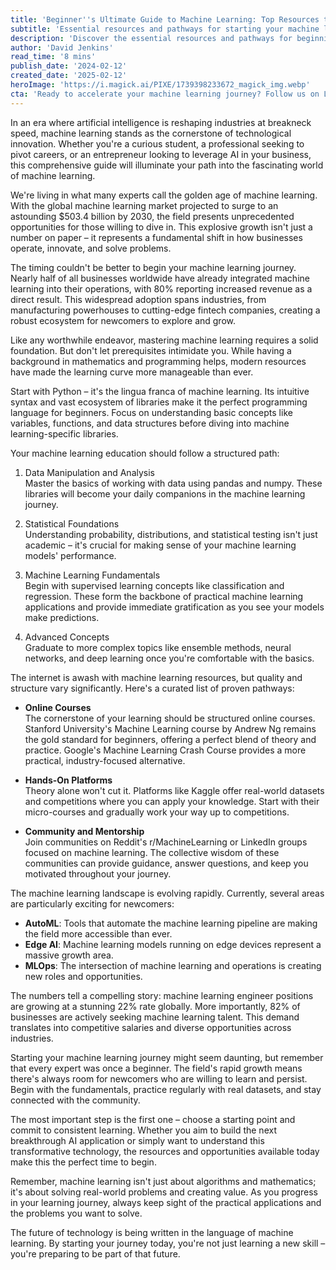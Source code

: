 ```yaml
---
title: 'Beginner''s Ultimate Guide to Machine Learning: Top Resources to Kickstart Your Journey'
subtitle: 'Essential resources and pathways for starting your machine learning career in 2024'
description: 'Discover the essential resources and pathways for beginning your machine learning journey in 2024. With the field projected to reach $503.4 billion by 2030, learn how to navigate the fundamentals, access the best learning platforms, and position yourself for success in this rapidly growing industry.'
author: 'David Jenkins'
read_time: '8 mins'
publish_date: '2024-02-12'
created_date: '2025-02-12'
heroImage: 'https://i.magick.ai/PIXE/1739398233672_magick_img.webp'
cta: 'Ready to accelerate your machine learning journey? Follow us on LinkedIn for daily insights, expert interviews, and the latest trends in AI and machine learning. Join our growing community of innovators shaping the future of technology.'
---
```


In an era where artificial intelligence is reshaping industries at breakneck speed, machine learning stands as the cornerstone of technological innovation. Whether you're a curious student, a professional seeking to pivot careers, or an entrepreneur looking to leverage AI in your business, this comprehensive guide will illuminate your path into the fascinating world of machine learning.

We're living in what many experts call the golden age of machine learning. With the global machine learning market projected to surge to an astounding $503.4 billion by 2030, the field presents unprecedented opportunities for those willing to dive in. This explosive growth isn't just a number on paper – it represents a fundamental shift in how businesses operate, innovate, and solve problems.

The timing couldn't be better to begin your machine learning journey. Nearly half of all businesses worldwide have already integrated machine learning into their operations, with 80% reporting increased revenue as a direct result. This widespread adoption spans industries, from manufacturing powerhouses to cutting-edge fintech companies, creating a robust ecosystem for newcomers to explore and grow.

Like any worthwhile endeavor, mastering machine learning requires a solid foundation. But don't let prerequisites intimidate you. While having a background in mathematics and programming helps, modern resources have made the learning curve more manageable than ever.

Start with Python – it's the lingua franca of machine learning. Its intuitive syntax and vast ecosystem of libraries make it the perfect programming language for beginners. Focus on understanding basic concepts like variables, functions, and data structures before diving into machine learning-specific libraries.

Your machine learning education should follow a structured path:

1. Data Manipulation and Analysis  
   Master the basics of working with data using pandas and numpy. These libraries will become your daily companions in the machine learning journey.

2. Statistical Foundations  
   Understanding probability, distributions, and statistical testing isn't just academic – it's crucial for making sense of your machine learning models' performance.

3. Machine Learning Fundamentals  
   Begin with supervised learning concepts like classification and regression. These form the backbone of practical machine learning applications and provide immediate gratification as you see your models make predictions.

4. Advanced Concepts  
   Graduate to more complex topics like ensemble methods, neural networks, and deep learning once you're comfortable with the basics.

The internet is awash with machine learning resources, but quality and structure vary significantly. Here's a curated list of proven pathways:

- **Online Courses**  
  The cornerstone of your learning should be structured online courses. Stanford University's Machine Learning course by Andrew Ng remains the gold standard for beginners, offering a perfect blend of theory and practice. Google's Machine Learning Crash Course provides a more practical, industry-focused alternative.

- **Hands-On Platforms**  
  Theory alone won't cut it. Platforms like Kaggle offer real-world datasets and competitions where you can apply your knowledge. Start with their micro-courses and gradually work your way up to competitions.

- **Community and Mentorship**  
  Join communities on Reddit's r/MachineLearning or LinkedIn groups focused on machine learning. The collective wisdom of these communities can provide guidance, answer questions, and keep you motivated throughout your journey.

The machine learning landscape is evolving rapidly. Currently, several areas are particularly exciting for newcomers:

- **AutoML**: Tools that automate the machine learning pipeline are making the field more accessible than ever.
- **Edge AI**: Machine learning models running on edge devices represent a massive growth area.
- **MLOps**: The intersection of machine learning and operations is creating new roles and opportunities.

The numbers tell a compelling story: machine learning engineer positions are growing at a stunning 22% rate globally. More importantly, 82% of businesses are actively seeking machine learning talent. This demand translates into competitive salaries and diverse opportunities across industries.

Starting your machine learning journey might seem daunting, but remember that every expert was once a beginner. The field's rapid growth means there's always room for newcomers who are willing to learn and persist. Begin with the fundamentals, practice regularly with real datasets, and stay connected with the community.

The most important step is the first one – choose a starting point and commit to consistent learning. Whether you aim to build the next breakthrough AI application or simply want to understand this transformative technology, the resources and opportunities available today make this the perfect time to begin.

Remember, machine learning isn't just about algorithms and mathematics; it's about solving real-world problems and creating value. As you progress in your learning journey, always keep sight of the practical applications and the problems you want to solve.

The future of technology is being written in the language of machine learning. By starting your journey today, you're not just learning a new skill – you're preparing to be part of that future.